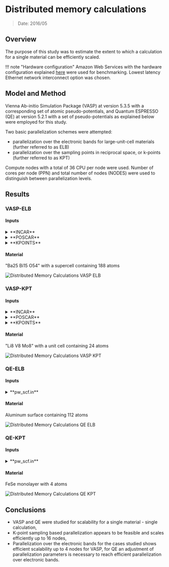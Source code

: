 # Distributed memory calculations

> Date: 2016/05

## Overview

The purpose of this study was to estimate the extent to which a calculation for a single material can be efficiently scaled.

!!! note "Hardware configuration"
    Amazon Web Services with the hardware configuration explained [here](../infrastructure/clusters/aws.md) were used for benchmarking. Lowest latency Ethernet network interconnect option was chosen.

## Model and Method

Vienna Ab-initio Simulation Package (VASP) at version 5.3.5 with a corresponding set of atomic pseudo-potentials, and Quantum ESPRESSO (QE) at version 5.2.1 with a set of pseudo-potentials as explained below were employed for this study.

Two basic parallelization schemes were attempted:

* parallelization over the electronic bands for large-unit-cell materials (further referred to as ELB)
* parallelization over the sampling points in reciprocal space, or k-points (further referred to as  KPT)

Compute nodes with a total of 36 CPU per node were used. Number of cores per node (PPN) and total number of nodes (NODES) were used to distinguish between parallelization levels.

## Results

### VASP-ELB

#### Inputs

<details markdown="1">
  <summary>**INCAR**</summary>

```fortran
ALGO = Normal
EDIFF = 0.0001
ENCUT = 520
ISIF = 3
ISMEAR = 0
SIGMA = 0.05
ISPIN = 1
LREAL = Auto
NELM = 10
PREC = Low
# Parallelism
NCORE = 1
LPLANE = .TRUE.
```
</details>

<details markdown="1">
  <summary>**POSCAR**</summary>

```text
50 Bi30 O108
1.0
10.866266 0.000000 -0.954010
0.000000 6.451345 0.000000
0.000000 0.000000 51.985082
Ba Bi O
50 30 108
direct
0.087932 0.000000 0.565368 Ba
0.625404 0.500000 0.646400 Ba
0.955413 0.000000 0.425732 Ba
0.340186 0.000000 0.950909 Ba
0.153840 0.500000 0.469477 Ba
0.259159 0.500000 0.126029 Ba
0.681472 0.000000 0.981631 Ba
0.125404 0.000000 0.646400 Ba
0.794831 0.500000 0.440241 Ba
0.516546 0.000000 0.318523 Ba
0.076763 0.000000 0.076531 Ba
0.949383 0.500000 0.174093 Ba
0.995789 0.000000 0.931988 Ba
0.333768 0.000000 0.512221 Ba
0.137082 0.000000 0.222918 Ba
0.653840 0.000000 0.469477 Ba
0.688638 0.500000 0.723868 Ba
0.592917 0.000000 0.821706 Ba
0.449383 0.000000 0.174093 Ba
0.385441 0.000000 0.029138 Ba
0.637082 0.500000 0.222918 Ba
0.220533 0.000000 0.365614 Ba
0.887847 0.000000 0.773393 Ba
0.720533 0.500000 0.365614 Ba
0.789340 0.000000 0.614796 Ba
0.495789 0.500000 0.931988 Ba
0.181472 0.500000 0.981631 Ba
0.576763 0.500000 0.076531 Ba
0.527676 0.000000 0.747544 Ba
0.824291 0.000000 0.272381 Ba
0.455413 0.500000 0.425732 Ba
0.980401 0.500000 0.668320 Ba
0.027676 0.500000 0.747544 Ba
0.294831 0.000000 0.440241 Ba
0.840186 0.500000 0.950909 Ba
0.833768 0.500000 0.512221 Ba
0.927808 0.000000 0.854454 Ba
0.759159 0.000000 0.126029 Ba
0.092917 0.500000 0.821706 Ba
0.885441 0.500000 0.029138 Ba
0.427808 0.500000 0.854454 Ba
0.781730 0.500000 0.873251 Ba
0.480401 0.000000 0.668320 Ba
0.324291 0.500000 0.272381 Ba
0.281730 0.000000 0.873251 Ba
0.289340 0.500000 0.614796 Ba
0.188638 0.000000 0.723868 Ba
0.016546 0.500000 0.318523 Ba
0.587932 0.500000 0.565368 Ba
0.387847 0.500000 0.773393 Ba
0.057887 0.500000 0.395436 Bi
0.104173 0.000000 0.150024 Bi
0.604173 0.500000 0.150024 Bi
0.796407 0.000000 0.199378 Bi
0.225563 0.500000 0.052079 Bi
0.711422 0.000000 0.545284 Bi
0.112287 0.500000 0.903014 Bi
0.362976 0.500000 0.349747 Bi
0.296407 0.500000 0.199378 Bi
0.987680 0.000000 0.497559 Bi
0.315493 0.500000 0.697781 Bi
0.487680 0.500000 0.497559 Bi
0.922161 0.500000 0.594720 Bi
0.219179 0.000000 0.800001 Bi
0.540108 0.500000 0.002942 Bi
0.416930 0.000000 0.101077 Bi
0.484071 0.000000 0.248330 Bi
0.984071 0.500000 0.248330 Bi
0.725563 0.000000 0.052079 Bi
0.916930 0.500000 0.101077 Bi
0.422161 0.000000 0.594720 Bi
0.815493 0.000000 0.697781 Bi
0.557887 0.000000 0.395436 Bi
0.612287 0.000000 0.903014 Bi
0.040108 0.000000 0.002942 Bi
0.719179 0.500000 0.800001 Bi
0.676341 0.500000 0.298016 Bi
0.862976 0.000000 0.349747 Bi
0.176341 0.000000 0.298016 Bi
0.211422 0.500000 0.545284 Bi
0.478903 0.264076 0.975105 O
0.794009 0.743545 0.574401 O
0.433687 0.500000 0.670087 O
0.969858 0.279329 0.892025 O
0.179468 0.726829 0.684315 O
0.580036 0.241791 0.275058 O
0.501386 0.243805 0.126414 O
0.478349 0.764772 0.625843 O
0.379555 0.276752 0.725560 O
0.824942 0.500000 0.768163 O
0.215931 0.000000 0.987806 O
0.693680 0.229357 0.927680 O
0.134064 0.729656 0.424188 O
0.203222 0.252815 0.174870 O
0.325390 0.000000 0.271903 O
0.304355 0.761555 0.828560 O
0.978349 0.264772 0.625843 O
0.105383 0.752738 0.029752 O
0.080036 0.741791 0.275058 O
0.168673 0.500000 0.363758 O
0.707662 0.000000 0.871018 O
0.304355 0.238445 0.828560 O
0.586903 0.000000 0.575600 O
0.469858 0.779329 0.892025 O
0.969858 0.720671 0.892025 O
0.879555 0.776752 0.725560 O
0.679468 0.773171 0.684315 O
0.879555 0.223248 0.725560 O
0.634064 0.770344 0.424188 O
0.469858 0.220671 0.892025 O
0.578142 0.259276 0.783096 O
0.328452 0.760817 0.075220 O
0.804355 0.261555 0.828560 O
0.379555 0.723248 0.725560 O
0.203222 0.747185 0.174870 O
0.794009 0.256455 0.574401 O
0.416818 0.257504 0.380306 O
0.294009 0.243545 0.574401 O
0.033750 0.000000 0.329333 O
0.679468 0.226829 0.684315 O
0.634064 0.229656 0.424188 O
0.102926 0.747133 0.524447 O
0.602926 0.752867 0.524447 O
0.102926 0.252867 0.524447 O
0.578142 0.740724 0.783096 O
0.828452 0.260817 0.075220 O
0.894263 0.755816 0.223836 O
0.602926 0.247133 0.524447 O
0.381754 0.263004 0.473798 O
0.792543 0.254627 0.323251 O
0.580036 0.758209 0.275058 O
0.916818 0.757504 0.380306 O
0.394263 0.255816 0.223836 O
0.193680 0.270643 0.927680 O
0.365823 0.500000 0.020410 O
0.394263 0.744184 0.223836 O
0.001386 0.256195 0.126414 O
0.634722 0.500000 0.474407 O
0.478903 0.735924 0.975105 O
0.078142 0.240724 0.783096 O
0.080036 0.258209 0.275058 O
0.292543 0.754627 0.323251 O
0.416818 0.742496 0.380306 O
0.082298 0.500000 0.080658 O
0.207662 0.500000 0.871018 O
0.645801 0.000000 0.224672 O
0.828452 0.739183 0.075220 O
0.605383 0.252738 0.029752 O
0.256293 0.000000 0.123311 O
0.134064 0.270344 0.424188 O
0.978903 0.235924 0.975105 O
0.086903 0.500000 0.575600 O
0.478349 0.235228 0.625843 O
0.693680 0.770643 0.927680 O
0.881754 0.236996 0.473798 O
0.605383 0.747262 0.029752 O
0.978903 0.764076 0.975105 O
0.328452 0.239183 0.075220 O
0.865823 0.000000 0.020410 O
0.145801 0.500000 0.224672 O
0.105383 0.247262 0.029752 O
0.294009 0.756455 0.574401 O
0.533750 0.500000 0.329333 O
0.804355 0.738445 0.828560 O
0.582298 0.000000 0.080658 O
0.179468 0.273171 0.684315 O
0.078142 0.759276 0.783096 O
0.451725 0.500000 0.175704 O
0.292543 0.245373 0.323251 O
0.703222 0.247185 0.174870 O
0.881754 0.763004 0.473798 O
0.792543 0.745373 0.323251 O
0.134722 0.000000 0.474407 O
0.756293 0.500000 0.123311 O
0.703222 0.752815 0.174870 O
0.381754 0.736996 0.473798 O
0.715931 0.500000 0.987806 O
0.894263 0.244184 0.223836 O
0.916818 0.242496 0.380306 O
0.933687 0.000000 0.670087 O
0.324942 0.000000 0.768163 O
0.193680 0.729357 0.927680 O
0.501386 0.756195 0.126414 O
0.825390 0.500000 0.271903 O
0.668673 0.000000 0.363758 O
0.978349 0.735228 0.625843 O
0.001386 0.743805 0.126414 O
0.951725 0.000000 0.175704 O
```
</details>

<details markdown="1">
  <summary>**KPOINTS**</summary>

```text
0
Gamma
1 1 2
```
</details>

#### Material

"Ba25 Bi15 O54" with a supercell containing 188 atoms

![Distributed Memory Calculations VASP ELB](../images/benchmarks/DistributedMemoryCalculationsVASPELB.png "Distributed Memory Calculations VASP ELB")

### VASP-KPT

#### Inputs

<details markdown="1">
  <summary>**INCAR**</summary>

```fortran
ALGO = Normal
EDIFF = 0.0001
ENCUT = 520
IBRION = 2
ICHARG = 1
ISIF = 3
ISMEAR = 1
ISPIN = 2
LORBIT = 11
LREAL = Auto
LWAVE = False
MAGMOM = 8*0.6 16*5
NELM = 100
NCORE = 1
KPAR = <Number of compute nodes>
NSW = 1
PREC = Med
SIGMA = 0.2
```
</details>

<details markdown="1">
  <summary>**POSCAR**</summary>

```text
Li8 V8 Mo8
1.0
11.788818 3.929606 -3.929606
-11.788818 3.929606 -3.929606
0.000000 1.964803 1.964803
Li V Mo
8 8 8
direct
0.666667 0.333333 1.000000 Li
0.958333 0.791667 0.500000 Li
0.500000 0.500000 1.000000 Li
0.208333 0.041667 0.500000 Li
0.583333 0.916667 1.000000 Li
0.333333 0.666667 1.000000 Li
0.291667 0.458333 0.500000 Li
0.125000 0.625000 0.500000 Li
0.916667 0.583333 1.000000 V
0.875000 0.375000 0.500000 V
0.625000 0.125000 0.500000 V
0.750000 0.750000 1.000000 V
0.458333 0.291667 0.500000 V
0.791667 0.958333 0.500000 V
0.083333 0.416667 1.000000 V
0.375000 0.875000 0.500000 V
0.833333 0.166667 1.000000 Mo
0.416667 0.083333 1.000000 Mo
0.708333 0.541667 0.500000 Mo
0.250000 0.250000 1.000000 Mo
1.000000 1.000000 1.000000 Mo
0.541667 0.708333 0.500000 Mo
0.041667 0.208333 0.500000 Mo
0.166667 0.833333 1.000000 Mo
```
</details>

<details markdown="1">
  <summary>**KPOINTS**</summary>

```text
0
Gamma
6 6 6
```
</details>

#### Material

"Li8 V8 Mo8" with a unit cell containing 24 atoms

![Distributed Memory Calculations VASP KPT](../images/benchmarks/DistributedMemoryCalculationsVASPKPT.png "Distributed Memory Calculations VASP KPT")

### QE-ELB

#### Inputs

<details markdown="1">
  <summary>**pw_scf.in**</summary>

```fortran
&CONTROL
  title = ' DEISA pw benchmark ',
  calculation = 'scf',
  restart_mode = 'from_scratch', ! 'restart',
  tprnfor = .TRUE.,
  etot_conv_thr = 1.d-5,
  prefix = 'ausurf'
  pseudo_dir = './'
  outdir = './out/'
/

&SYSTEM
  ibrav = 8,
  celldm(1) = 38.7583,
  celldm(2) = 0.494393,
  celldm(3) = 1.569966,
  nat = 112,
  ntyp = 1,
  nbnd = 800,
  ecutwfc = 10.0,
  ecutrho = 100.0,
  occupations='smearing', smearing='marzari-vanderbilt', degauss=0.05
/

&ELECTRONS
    diagonalization='david'
    mixing_beta = 0.7
/

&IONS
  ion_dynamics = 'none',
/

&CELL
  cell_dynamics = 'none',
/

ATOMIC_SPECIES
 AU  196.96  Au.pbe-nd-van.UPF

K_POINTS (automatic)
2 2 1 1 1 0

ATOMIC_POSITIONS (angstrom)
AU       29.285000       40.578999        7.173000
AU       29.285000       35.511002        7.173000
AU       32.214001       40.578999        7.173000
AU       32.214001       35.511002        7.173000
AU       35.141998       40.578999        7.173000
AU       35.141998       35.511002        7.173000
AU       38.070999       40.578999        7.173000
AU       38.070999       35.511002        7.173000
AU       40.999001       40.578999        7.173000
AU       40.999001       35.511002        7.173000
AU       43.928001       40.578999        7.173000
AU       43.928001       35.511002        7.173000
AU       46.855999       40.578999        7.173000
AU       46.855999       35.511002        7.173000
AU       29.285000       42.270000        4.782000
AU       29.285000       37.202000        4.782000
AU       32.214001       42.270000        4.782000
AU       32.214001       37.202000        4.782000
AU       35.141998       42.270000        4.782000
AU       35.141998       37.202000        4.782000
AU       38.070999       42.270000        4.782000
AU       38.070999       37.202000        4.782000
AU       40.999001       42.270000        4.782000
AU       40.999001       37.202000        4.782000
AU       43.928001       42.270000        4.782000
AU       43.928001       37.202000        4.782000
AU       46.855999       42.270000        4.782000
AU       46.855999       37.202000        4.782000
AU       30.749001       43.115002        7.173000
AU       30.749001       38.047001        7.173000
AU       33.678001       43.115002        7.173000
AU       33.678001       38.047001        7.173000
AU       36.605999       43.115002        7.173000
AU       36.605999       38.047001        7.173000
AU       39.535000       43.115002        7.173000
AU       39.535000       38.047001        7.173000
AU       42.464001       43.115002        7.173000
AU       42.464001       38.047001        7.173000
AU       45.391998       43.115002        7.173000
AU       45.391998       38.047001        7.173000
AU       48.320999       43.115002        7.173000
AU       48.320999       38.047001        7.173000
AU       30.749001       34.666000        4.782000
AU       30.749001       39.737999        4.782000
AU       33.678001       34.666000        4.782000
AU       33.678001       39.737999        4.782000
AU       36.605999       34.666000        4.782000
AU       36.605999       39.737999        4.782000
AU       39.535000       34.666000        4.782000
AU       39.535000       39.737999        4.782000
AU       42.464001       34.666000        4.782000
AU       42.464001       39.737999        4.782000
AU       45.391998       34.666000        4.782000
AU       45.391998       39.737999        4.782000
AU       48.320999       34.666000        4.782000
AU       48.320999       39.737999        4.782000
AU       29.285000       40.578999        0.000000
AU       29.285000       35.511002        0.000000
AU       32.214001       40.578999        0.000000
AU       32.214001       35.511002        0.000000
AU       35.141998       40.578999        0.000000
AU       35.141998       35.511002        0.000000
AU       38.070999       40.578999        0.000000
AU       38.070999       35.511002        0.000000
AU       40.999001       40.578999        0.000000
AU       40.999001       35.511002        0.000000
AU       43.928001       40.578999        0.000000
AU       43.928001       35.511002        0.000000
AU       46.855999       40.578999        0.000000
AU       46.855999       35.511002        0.000000
AU       30.749001       41.424000        2.391000
AU       30.749001       36.355999        2.391000
AU       33.678001       41.424000        2.391000
AU       33.678001       36.355999        2.391000
AU       36.605999       41.424000        2.391000
AU       36.605999       36.355999        2.391000
AU       39.535000       41.424000        2.391000
AU       39.535000       36.355999        2.391000
AU       42.464001       41.424000        2.391000
AU       42.464001       36.355999        2.391000
AU       45.391998       41.424000        2.391000
AU       45.391998       36.355999        2.391000
AU       48.320999       41.424000        2.391000
AU       48.320999       36.355999        2.391000
AU       29.285000       43.959999        2.391000
AU       29.285000       38.893002        2.391000
AU       32.214001       43.959999        2.391000
AU       32.214001       38.893002        2.391000
AU       35.141998       43.959999        2.391000
AU       35.141998       38.893002        2.391000
AU       38.070999       43.959999        2.391000
AU       38.070999       38.893002        2.391000
AU       40.999001       43.959999        2.391000
AU       40.999001       38.893002        2.391000
AU       43.928001       43.959999        2.391000
AU       43.928001       38.893002        2.391000
AU       46.855999       43.959999        2.391000
AU       46.855999       38.893002        2.391000
AU       30.749001       43.115002        0.000000
AU       30.749001       38.047001        0.000000
AU       33.678001       43.115002        0.000000
AU       33.678001       38.047001        0.000000
AU       36.605999       43.115002        0.000000
AU       36.605999       38.047001        0.000000
AU       39.535000       43.115002        0.000000
AU       39.535000       38.047001        0.000000
AU       42.464001       43.115002        0.000000
AU       42.464001       38.047001        0.000000
AU       45.391998       43.115002        0.000000
AU       45.391998       38.047001        0.000000
AU       48.320999       43.115002        0.000000
AU       48.320999       38.047001        0.000000
```
</details>

#### Material

Aluminum surface containing 112 atoms

![Distributed Memory Calculations QE ELB](../images/benchmarks/DistributedMemoryCalculationsQEELB.png "Distributed Memory Calculations QE ELB")

### QE-KPT

#### Inputs

<details markdown="1">
  <summary>**pw_scf.in**</summary>

```fortran
&control
    calculation='scf'
    restart_mode='from_scratch'
    wf_collect = .true.
    prefix='FeSe_bs'
    pseudo_dir = './'
    outdir='./tmp'
    tprnfor = .true.
    tstress = .true.
    !nosym = .true.
 /
 &system
    ibrav = 6
    celldm(1) = 7.114
    celldm(3) = 5.8624
    nat = 4
    ntyp = 3
    ecutwfc = 40
    ecutrho = 400
    occupations='smearing'
    smearing='methfessel-paxton',
    degauss=0.025
    !nspin = 2
    starting_magnetization(1) = 0.10
    starting_magnetization(2) = -0.10
    !la2F = .true.
    nbnd = 45
    !nosym = .true.
 /
 &electrons
    diagonalization='cg'
    mixing_beta = 0.5
    conv_thr =  1.0d-10
 /
 &ions
 ion_dynamics = 'bfgs'
/
 &cell
 cell_dynamics = 'bfgs'
 cell_dofree = 'xy'
/

ATOMIC_SPECIES
  Fe1 55.845    fe_pbe_gbrv_1.5.upf
  Fe2 55.845    fe_pbe_gbrv_1.5.upf
  Se  78.960    se_pbe_gbrv_1.0.upf
ATOMIC_POSITIONS crystal
Fe1      0.750000000   0.250000000   0.000000000
Se       0.250000000   0.250000000   0.063815979
Se       0.750000000   0.750000000  -0.063815979
Fe2      0.250000000   0.750000000   0.000000000
K_POINTS automatic
32 32 1 0 0 0
```
</details>

#### Material

FeSe monolayer with 4 atoms

![Distributed Memory Calculations QE KPT](../images/benchmarks/DistributedMemoryCalculationsQEKPT.png "Distributed Memory Calculations QE KOT")


## Conclusions

* VASP and QE were studied for scalability for a single material - single calculation,
* K-point sampling based parallelization appears to be feasible and scales efficiently up to 16 nodes,
* Parallelization over the electronic bands for the cases studied shows efficient scalability up to 4 nodes for VASP, for QE an adjustment of parallelization parameters is necessary to reach efficient parallelization over electronic bands.
